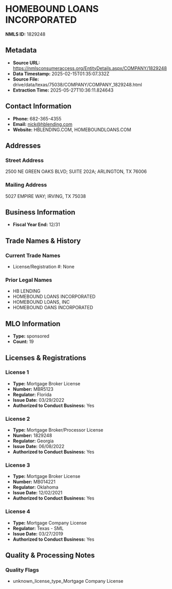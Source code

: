 # HOMEBOUND LOANS INCORPORATED

**NMLS ID:** 1829248

## Metadata
- **Source URL:** https://nmlsconsumeraccess.org/EntityDetails.aspx/COMPANY/1829248
- **Data Timestamp:** 2025-02-15T01:35:07.332Z
- **Source File:** drive/data/texas/75038/COMPANY/COMPANY_1829248.html
- **Extraction Time:** 2025-05-27T10:36:11.824643

## Contact Information
- **Phone:** 682-365-4355
- **Email:** nick@hblending.com
- **Website:** HBLENDING.COM, HOMEBOUNDLOANS.COM

## Addresses
### Street Address
2500 NE GREEN OAKS BLVD; SUITE 202A; ARLINGTON, TX 76006

### Mailing Address
5027 EMPIRE WAY; IRVING, TX 75038

## Business Information
- **Fiscal Year End:** 12/31

## Trade Names & History
### Current Trade Names
- License/Registration #: None

### Prior Legal Names
- HB LENDING
- HOMEBOUND LOANS INCORPORATED
- HOMEBOUND LOANS, INC
- HOMEBOUND OANS INCORPORATED

## MLO Information
- **Type:** sponsored
- **Count:** 19

## Licenses & Registrations

### License 1
- **Type:** Mortgage Broker License
- **Number:** MBR5123
- **Regulator:** Florida
- **Issue Date:** 03/29/2022
- **Authorized to Conduct Business:** Yes

### License 2
- **Type:** Mortgage Broker/Processor License
- **Number:** 1829248
- **Regulator:** Georgia
- **Issue Date:** 06/08/2022
- **Authorized to Conduct Business:** Yes

### License 3
- **Type:** Mortgage Broker License
- **Number:** MB014221
- **Regulator:** Oklahoma
- **Issue Date:** 12/02/2021
- **Authorized to Conduct Business:** Yes

### License 4
- **Type:** Mortgage Company License
- **Regulator:** Texas - SML
- **Issue Date:** 03/27/2019
- **Authorized to Conduct Business:** Yes

## Quality & Processing Notes
### Quality Flags
- unknown_license_type_Mortgage Company License
